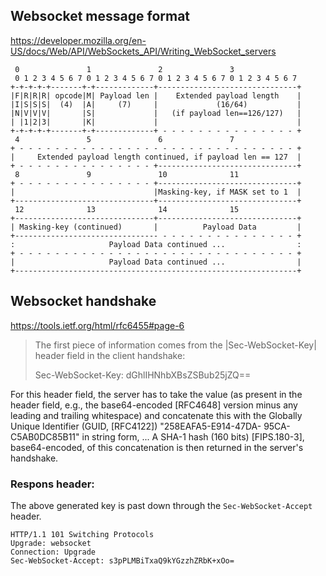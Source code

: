 ## Websocket message format

https://developer.mozilla.org/en-US/docs/Web/API/WebSockets_API/Writing_WebSocket_servers

```
 0               1               2               3
 0 1 2 3 4 5 6 7 0 1 2 3 4 5 6 7 0 1 2 3 4 5 6 7 0 1 2 3 4 5 6 7
+-+-+-+-+-------+-+-------------+-------------------------------+
|F|R|R|R| opcode|M| Payload len |    Extended payload length    |
|I|S|S|S|  (4)  |A|     (7)     |             (16/64)           |
|N|V|V|V|       |S|             |   (if payload len==126/127)   |
| |1|2|3|       |K|             |                               |
+-+-+-+-+-------+-+-------------+ - - - - - - - - - - - - - - - +
 4               5               6               7
+ - - - - - - - - - - - - - - - - - - - - - - - - - - - - - - - +
|     Extended payload length continued, if payload len == 127  |
+ - - - - - - - - - - - - - - - +-------------------------------+
 8               9               10              11
+ - - - - - - - - - - - - - - - +-------------------------------+
|                               |Masking-key, if MASK set to 1  |
+-------------------------------+-------------------------------+
 12              13              14              15
+-------------------------------+-------------------------------+
| Masking-key (continued)       |          Payload Data         |
+-------------------------------- - - - - - - - - - - - - - - - +
:                     Payload Data continued ...                :
+ - - - - - - - - - - - - - - - - - - - - - - - - - - - - - - - +
|                     Payload Data continued ...                |
+---------------------------------------------------------------+
```

## Websocket handshake

https://tools.ietf.org/html/rfc6455#page-6

> The first piece of information comes from the |Sec-WebSocket-Key| header
  field in the client handshake:
>
>    Sec-WebSocket-Key: dGhlIHNhbXBsZSBub25jZQ==
>
  For this header field, the server has to take the value (as present
  in the header field, e.g., the base64-encoded [RFC4648] version minus
  any leading and trailing whitespace) and concatenate this with the
  Globally Unique Identifier (GUID, [RFC4122]) "258EAFA5-E914-47DA-
  95CA-C5AB0DC85B11" in string form, ...  A SHA-1 hash (160 bits) [FIPS.180-3],
  base64-encoded, of this concatenation is then returned in the server's
  handshake.

### Respons header:

The above generated key is past down through the `Sec-WebSocket-Accept` header.

```
HTTP/1.1 101 Switching Protocols
Upgrade: websocket
Connection: Upgrade
Sec-WebSocket-Accept: s3pPLMBiTxaQ9kYGzzhZRbK+xOo=
```
